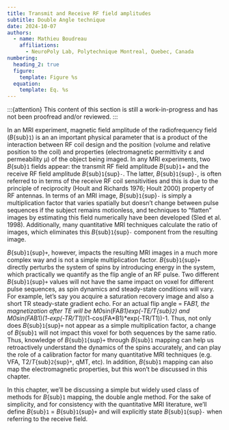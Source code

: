 ```yaml
---
title: Transmit and Receive RF field amplitudes
subtitle: Double Angle technique
date: 2024-10-07
authors:
  - name: Mathieu Boudreau
    affiliations:
      - NeuroPoly Lab, Polytechnique Montreal, Quebec, Canada
numbering:
  heading_2: true
  figure:
    template: Figure %s
  equation:
    template: Eq. %s
---
```


:::{attention}
This content of this section is still a work-in-progress and has not been proofread and/or reviewed.
:::

In an MRI experiment, magnetic field amplitude of the radiofrequency field (_B_{sub}`1`) is an an important physical parameter that is a product of the interaction between RF coil design and the position (volume and relative position to the coil) and properties (electromagnetic permittivity ε and permeability μ) of the object being imaged. In any MRI experiments, two _B_{sub}`1` fields appear: the transmit RF field amplitude _B_{sub}`1`+ and the receive RF field amplitude _B_{sub}`1`{sup}`-`. The latter, _B_{sub}`1`{sup}`-`, is often referred to in terms of the receive RF coil sensitivities and this is due to the principle of reciprocity (Hoult and Richards 1976; Hoult 2000) property of RF antennas. In terms of an MRI image, _B_{sub}`1`{sup}`-` is simply a multiplication factor that varies spatially but doesn’t change between pulse sequences if the subject remains motionless, and techniques to “flatten” images by estimating this field numerically have been developed (Sled et al. 1998). Additionally, many quantitative MRI techniques calculate the ratio of images, which eliminates this _B_{sub}`1`{sup}`-` component from the resulting image.

_B_{sub}`1`{sup}`+`, however, impacts the resulting MRI images in a much more complex way and is not a simple multiplication factor. _B_{sub}`1`{sup}`+` directly perturbs the system of spins by introducing energy in the system, which practically we quantify as the flip angle of an RF pulse. Two different _B_{sub}`1`{sup}`+` values will not have the same impact on voxel for different pulse sequences, as spin dynamics and steady-state conditions will vary. For example, let’s say you acquire a saturation recovery image and also a short TR steady-state gradient echo. For an actual flip angle  = FA*B1, the magnetization after TE will be M0*sin(FA*B1)*exp(-TE/_T_{sub}`2`) and M0*sin(FA*B1)*(1-exp(-TR/T1))*(1-cos(FA*B1)*exp(-TR/T1))-1. Thus, not only does _B_{sub}`1`{sup}`+` not appear as a simple multiplication factor, a change of _B_{sub}`1` will not impact this voxel for both sequences by the same ratio. Thus, knowledge of _B_{sub}`1`{sup}`+` through _B_{sub}`1` mapping can help us retroactively understand the dynamics of the spins accurately, and can play the role of a calibration factor for many quantitative MRI techniques (e.g. VFA, T2/_T_{sub}`2`{sup}`*`, qMT, etc). In addition, _B_{sub}`1` mapping can also map the electromagnetic properties, but this won’t be discussed in this chapter.

In this chapter, we’ll be discussing a simple but widely used class of methods for _B_{sub}`1` mapping, the double angle method. For the sake of simplicity, and for consistency with the quantitative MRI literature, we’ll define _B_{sub}`1` = _B_{sub}`1`{sup}`+` and will explicitly state _B_{sub}`1`{sup}`-` when referring to the receive field.
